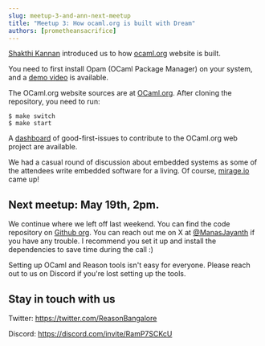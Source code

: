 ```yaml
---
slug: meetup-3-and-ann-next-meetup
title: "Meetup 3: How ocaml.org is built with Dream"
authors: [prometheansacrifice]
---
```


[Shakthi Kannan](https://twitter.com/shaktimaan) introduced us to how
[ocaml.org](https://ocaml.org) website is built.

You need to first install Opam (OCaml Package Manager) on your system,
and a [demo video](https://www.youtube.com/watch?v=GJf8SeSRZjI) is
available.

The OCaml.org website sources are at
[OCaml.org](https://github.com/ocaml/ocaml.org). After cloning the
repository, you need to run:

```
$ make switch
$ make start
```

A [dashboard](https://github.com/orgs/ocaml-web/projects/1/views/1) of
good-first-issues to contribute to the OCaml.org web project are
available.

We had a casual round of discussion about embedded systems as some of
the attendees write embedded software for a living. Of course,
[mirage.io](https://mirage.io) came up!


## Next meetup: May 19th, 2pm.

We continue where we left off last weekend. You can find the code
repository on [Github
org](https://github.com/ReasonIndia/dream-web-server-sessions). You
can reach out me on X at
[@ManasJayanth](https://twitter.com/ManasJayanth) if you have any
trouble. I recommend you set it up and install the dependencies to
save time during the call :)

Setting up OCaml and Reason tools isn't easy for everyone. Please reach
out to us on Discord if you're lost setting up the tools.

## Stay in touch with us 

Twitter: https://twitter.com/ReasonBangalore

Discord: https://discord.com/invite/RamP7SCKcU

